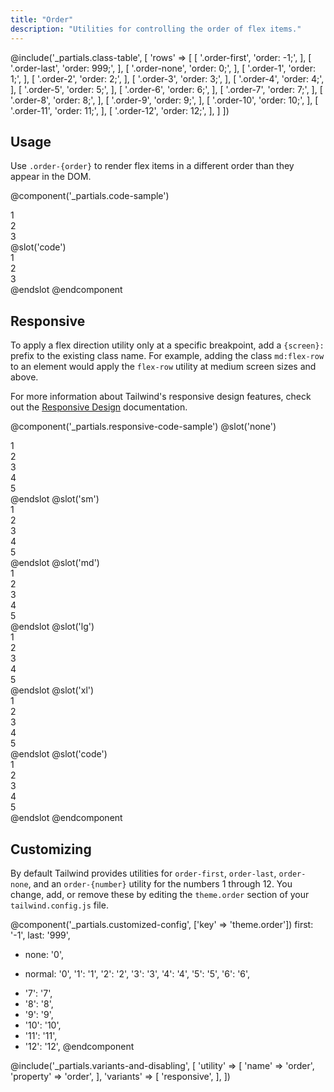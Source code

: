 ```yaml
---
title: "Order"
description: "Utilities for controlling the order of flex items."
---
```


@include('_partials.class-table', [
  'rows' => [
    [
      '.order-first',
      'order: -1;',
    ],
    [
      '.order-last',
      'order: 999;',
    ],
    [
      '.order-none',
      'order: 0;',
    ],
    [
      '.order-1',
      'order: 1;',
    ],
    [
      '.order-2',
      'order: 2;',
    ],
    [
      '.order-3',
      'order: 3;',
    ],
    [
      '.order-4',
      'order: 4;',
    ],
    [
      '.order-5',
      'order: 5;',
    ],
    [
      '.order-6',
      'order: 6;',
    ],
    [
      '.order-7',
      'order: 7;',
    ],
    [
      '.order-8',
      'order: 8;',
    ],
    [
      '.order-9',
      'order: 9;',
    ],
    [
      '.order-10',
      'order: 10;',
    ],
    [
      '.order-11',
      'order: 11;',
    ],
    [
      '.order-12',
      'order: 12;',
    ],
  ]
])

## Usage

Use `.order-{order}` to render flex items in a different order than they appear in the DOM.

@component('_partials.code-sample')
<div class="flex bg-gray-200">
  <div class="order-last text-gray-700 text-center bg-gray-400 px-4 py-2 m-2">1</div>
  <div class="text-gray-700 text-center bg-gray-400 px-4 py-2 m-2">2</div>
  <div class="text-gray-700 text-center bg-gray-400 px-4 py-2 m-2">3</div>
</div>
@slot('code')
<div class="flex">
  <div class="order-last">1</div>
  <div>2</div>
  <div>3</div>
</div>
@endslot
@endcomponent


## Responsive

To apply a flex direction utility only at a specific breakpoint, add a `{screen}:` prefix to the existing class name. For example, adding the class `md:flex-row` to an element would apply the `flex-row` utility at medium screen sizes and above.

For more information about Tailwind's responsive design features, check out the [Responsive Design](/docs/responsive-design/) documentation.

@component('_partials.responsive-code-sample')
@slot('none')
<div class="flex bg-gray-200">
  <div class="text-gray-700 text-center bg-gray-400 px-4 py-2 m-2">1</div>
  <div class="text-gray-700 text-center bg-gray-400 px-4 py-2 m-2">2</div>
  <div class="order-first text-gray-700 text-center bg-white px-4 py-2 m-2">3</div>
  <div class="text-gray-700 text-center bg-gray-400 px-4 py-2 m-2">4</div>
  <div class="text-gray-700 text-center bg-gray-400 px-4 py-2 m-2">5</div>
</div>
@endslot
@slot('sm')
<div class="flex bg-gray-200">
  <div class="text-gray-700 text-center bg-gray-400 px-4 py-2 m-2">1</div>
  <div class="text-gray-700 text-center bg-gray-400 px-4 py-2 m-2">2</div>
  <div class="order-last text-gray-700 text-center bg-white px-4 py-2 m-2">3</div>
  <div class="text-gray-700 text-center bg-gray-400 px-4 py-2 m-2">4</div>
  <div class="text-gray-700 text-center bg-gray-400 px-4 py-2 m-2">5</div>
</div>
@endslot
@slot('md')
<div class="flex bg-gray-200">
  <div class="text-gray-700 text-center bg-gray-400 px-4 py-2 m-2">1</div>
  <div class="text-gray-700 text-center bg-gray-400 px-4 py-2 m-2">2</div>
  <div class="order-none text-gray-700 text-center bg-white px-4 py-2 m-2">3</div>
  <div class="text-gray-700 text-center bg-gray-400 px-4 py-2 m-2">4</div>
  <div class="text-gray-700 text-center bg-gray-400 px-4 py-2 m-2">5</div>
</div>
@endslot
@slot('lg')
<div class="flex bg-gray-200">
  <div class="text-gray-700 text-center bg-gray-400 px-4 py-2 m-2">1</div>
  <div class="text-gray-700 text-center bg-gray-400 px-4 py-2 m-2">2</div>
  <div class="order-first text-gray-700 text-center bg-white px-4 py-2 m-2">3</div>
  <div class="text-gray-700 text-center bg-gray-400 px-4 py-2 m-2">4</div>
  <div class="text-gray-700 text-center bg-gray-400 px-4 py-2 m-2">5</div>
</div>
@endslot
@slot('xl')
<div class="flex bg-gray-200">
  <div class="text-gray-700 text-center bg-gray-400 px-4 py-2 m-2">1</div>
  <div class="text-gray-700 text-center bg-gray-400 px-4 py-2 m-2">2</div>
  <div class="order-last text-gray-700 text-center bg-white px-4 py-2 m-2">3</div>
  <div class="text-gray-700 text-center bg-gray-400 px-4 py-2 m-2">4</div>
  <div class="text-gray-700 text-center bg-gray-400 px-4 py-2 m-2">5</div>
</div>
@endslot
@slot('code')
<div class="flex">
  <div>1</div>
  <div>2</div>
  <div class="none:order-first sm:order-last md:order-none lg:order-first xl:order-last">3</div>
  <div>4</div>
  <div>5</div>
</div>
@endslot
@endcomponent

## Customizing

By default Tailwind provides utilities for `order-first`, `order-last`, `order-none`, and an `order-{number}` utility for the numbers 1 through 12. You change, add, or remove these by editing the `theme.order` section of your `tailwind.config.js` file.

@component('_partials.customized-config', ['key' => 'theme.order'])
  first: '-1',
  last: '999',
- none: '0',
+ normal: '0',
  '1': '1',
  '2': '2',
  '3': '3',
  '4': '4',
  '5': '5',
  '6': '6',
- '7': '7',
- '8': '8',
- '9': '9',
- '10': '10',
- '11': '11',
- '12': '12',
@endcomponent

@include('_partials.variants-and-disabling', [
    'utility' => [
        'name' => 'order',
        'property' => 'order',
    ],
    'variants' => [
        'responsive',
    ],
])
